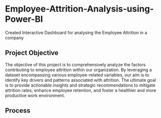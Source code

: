# Employee-Attrition-Analysis-using-Power-BI
Created Interactive Dashboard for analysing the Employee Attrition in a company

## Project Objective
The objective of this project is to comprehensively analyze the factors contributing to employee attrition within our organization. By leveraging a dataset encompassing various employee-related variables, our aim is to identify key drivers and patterns associated with attrition. The ultimate goal is to provide actionable insights and strategic recommendations to mitigate attrition rates, enhance employee retention, and foster a healthier and more productive work environment. 

## Process
